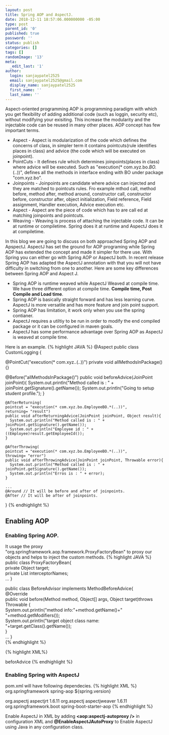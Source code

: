 ```yaml
---
layout: post
title: Spring AOP and AspectJ. 
date: 2018-12-11 18:57:06.000000000 -05:00
type: post
parent_id: '0'
published: true
password: ''
status: publish
categories: []
tags: []
randomImage: '13'
meta:
  _edit_last: '1'
author:
  login: sanjaypatel2525
  email: sanjaypatel2525@gmail.com
  display_name: sanjaypatel2525
  first_name: ''
  last_name: ''
---
```

Aspect-oriented programming AOP is programming paradigm with which you get flexibility of adding additional code (such as loggin, security etc), without modifying your exisiting. This increase the modularity and the injectable code can be reused in many other places. AOP concept has few important terms. 
* Aspect - Aspect is modularization of the code which defines the concerns of class, in simpler term it contains pointcuts(rule identifies places in class) and advice (the code which will be executed on joinpoint).
* PointCuts - It defines rule which determines joinpoints(places in class) where advice will be executed. Such as "execution(* com.xyz.bo.*BO.*(..))", defines all the methods in interface ending with BO under package "com.xyz.bo".
* Joinpoints - Joinpoints are candidate where advice can injected and they are matched to pointcuts rules. Fro example mthod call, method before, method after, method around, constructor call, constructor before, constructor after, object initialization, Field reference, Field assignment, Handler execution, Advice execution	 etc.
* Aspect -  Aspect are the piece of code which has to are call ed at matching joinpoints and pointcuts. 
* Weaving - Weaving is process of attaching the injectable code. It can be at runtime or compiletime. Spring does it at runtime and AspectJ does it at compiletime.

In this blog we are going to discuss on both approached Spring AOP and ApspectJ. AspectJ has set the ground for AOP programing while Spring AOP has extended the concept and made it simpler for there use. With Spring you can either go with Spring AOP or AspectJ both. In recent release Spring AOP has adapted the AspectJ annotation with that you will not have difficulty in switching from one to another. Here are some key differences between Spring AOP and Aspect J. 
* Spring AOP is runtime weaved while AspectJ Weaved at compile time. We have three different option at compile time. **Compile time, Post Compile and Load time**.
* Spring AOP is basically straight forward and has less learning curve. AspectJ is more versatile and has more feature and join point support. 
* Spring AOP has limitation, it work only when you use the spring contianer. 
* AspectJ requires a utiltiy to be run in order to modify the end compiled package or it can be configured in maven goals.
* AspectJ has some performance advantage over Spring AOP as AspectJ is weaved at compile time. 

Here is an example.
{% highlight JAVA %}
@Aspect
public class CustomLogging {

   @PointCut("execution(* com.xyz.*.*(..))")
   private void allMethodsInPackage(){}

   @Before("allMethodsInPackage()")
   public void beforeAdvice(JoinPoint joinPoint){
     System.out.println("Method called is : " + joinPoint.getSignature().getName());
      System.out.println("Going to setup student profile.");
   }  

    @AfterReturning(
    pointcut = "execution(* com.xyz.bo.EmployeeBO.*(..))",
    returning= "result")
    public void afterReturningAdvice(JoinPoint joinPoint, Object result){
      System.out.println("Method called is : " + joinPoint.getSignature().getName());
      System.out.println("Employee id : " + ((Employee)result.getEmployeeId());
    }

    @AfterThrowing(
    pointcut = "execution(* com.xyz.bo.EmployeeBO.*(..))",
    throwing= "error")
    public void afterThrowingAdvice(JoinPoint joinPoint, Throwable error){
      System.out.println("Method called is : " + joinPoint.getSignature().getName());
      System.out.println("Erros is : " + error);
    }

    ...
    @Around // It will be before and after of joinpoints.
    @After // It will be after of joinpoints. 

}
{% endhighlight %}

## Enabling AOP
### Enabling Spring AOP. 
It usage the proxy "org.springframework.aop.framework.ProxyFactoryBean" to proxy our objects and helps to inject the custom methods. 
{% highlight JAVA %}
public class ProxyFactoryBean{  
  private Object target;  
  private List interceptorNames;  
...
}  

public class BeforeAdvisor implements MethodBeforeAdvice{  
    @Override  
    public void before(Method method, Object[] args, Object target)throws Throwable {  
        System.out.println("method info:"+method.getName()+" "+method.getModifiers());  
        System.out.println("target object class name: "+target.getClass().getName());  
    }  
    ...
}  
{% endhighlight  %}

{% highlight XML%}
<bean id="someClass" class="com.xyz.SomeClass"></bean>  
<bean id="beforAdvice" class="com.xyz.BeforeAdvisor"></bean>  
  
<bean id="proxy" class="org.springframework.aop.framework.ProxyFactoryBean">  
  <property name="target" ref="someClass"></property>  
  <property name="interceptorNames">  
    <list>  
      <value>beforAdvice</value>  
    </list>  
  </property>  
</bean>
{% endhighlight %}

### Enabling Spring with AspectJ
pom.xml will have following dependecies.
{% highlight XML %}
<dependency>
  <groupId>org.springframework</groupId>
  <artifactId>spring-aop</artifactId>
  <version>${spring.version}</version>
</dependency>

<dependency>
  <groupId>org.aspectj</groupId>
  <artifactId>aspectjrt</artifactId>
  <version>1.6.11</version>
</dependency>

<dependency>
  <groupId>org.aspectj</groupId>
  <artifactId>aspectjweaver</artifactId>
  <version>1.6.11</version>
</dependency>

<!-- Or just add following-->
<dependency>
    <groupId>org.springframework.boot</groupId>
    <artifactId>spring-boot-starter-aop</artifactId>
</dependency>
{% endhighlight  %}

Enable AspectJ in XML by adding **<aop:aspectj-autoproxy />** in configuration XML and  **@EnableAspectJAutoProxy** to Enable AspectJ using Java in any configuration class.